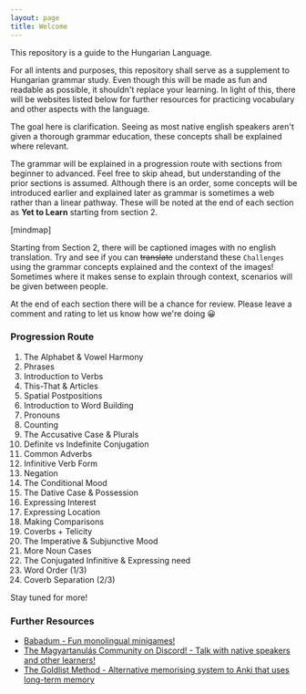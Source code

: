 ```yaml
---
layout: page
title: Welcome
---
```


This repository is a guide to the Hungarian Language.

For all intents and purposes, this repository shall serve as a supplement to Hungarian grammar study. Even though
this will be made as fun and readable as possible, it shouldn't replace your learning. In light of this, there will be
websites listed below for further resources for practicing vocabulary and other aspects with the language.

The goal here is clarification. Seeing as most native english speakers aren't given a thorough grammar education, these concepts
shall be explained where relevant. 

The grammar will be explained in a progression route with sections from beginner to advanced. Feel free to skip ahead, but understanding of the prior sections is assumed. Although there is an order, some concepts will be introduced earlier and explained later as grammar is sometimes a web rather than a linear pathway. These will be noted at the end of each section as **Yet to Learn** starting from section 2.

[mindmap]

Starting from Section 2, there will be captioned images with no english translation. Try and see if you can ~~translate~~ understand these `Challenges` using the grammar concepts explained and the context of the images! Sometimes where it makes sense to explain through context, scenarios will be given between people.

At the end of each section there will be a chance for review. Please leave a comment and rating to let us know how we're doing 😀

### Progression Route

1. The Alphabet & Vowel Harmony
2. Phrases
3. Introduction to Verbs
4. This-That & Articles
5. Spatial Postpositions
6. Introduction to Word Building
7. Pronouns
8. Counting
9. The Accusative Case & Plurals
10. Definite vs Indefinite Conjugation
11. Common Adverbs
12. Infinitive Verb Form
13. Negation
14. The Conditional Mood
15. The Dative Case & Possession
16. Expressing Interest
17. Expressing Location
18. Making Comparisons
19. Coverbs + Telicity
20. The Imperative & Subjunctive Mood
21. More Noun Cases
22. The Conjugated Infinitive & Expressing need
23. Word Order (1/3)
24. Coverb Separation (2/3)

Stay tuned for more!

### Further Resources

* [Babadum - Fun monolingual minigames!](https://babadum.com/)
* [The Magyartanulás Community on Discord! - Talk with native speakers and other learners!](https://discord.gg/eVPbcEc)
* [The Goldlist Method - Alternative memorising system to Anki that uses long-term memory](https://www.youtube.com/watch?v=Ixxq8moh4pg)
